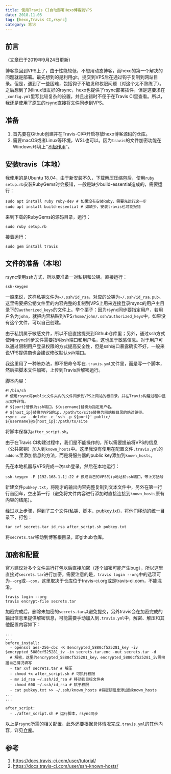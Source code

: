 ```yaml
---
title: 使用Travis CI自动部署Hexo博客到VPS
date: 2018.11.05
tag: [hexo,Travis CI,rsync]
category: 笔记
---
```


## 前言

（文章已于2019年9月24日更新）

博客换回到VPS上了，由于性能较低，不想用动态博客，而hexo的第一个解决的问题就是部署。最先想到的是利用git，提交到VPS后在通过钩子复制到网站目录。但是，遇到了一些困难，包括钩子不触发和权限问题（对这个太不熟练了）。之后想到了对linux很友好的rsync，hexo也提供了rsync部署插件，但是这要求在`_config.yml`里写比较复杂的设置，并且出错时不便于在Travis CI里查看。所以，我还是使用了原生的rsync直接将文件同步到VPS。

## 准备

1. 首先要在Github创建并在Travis-CI中开启存放hexo博客源码的仓库。
2. 需要macOS或者Linux等环境，WSL也可以。因为`travis`的文件加密功能在Windows环境上“[不起作用](https://docs.travis-ci.com/user/encrypting-files/#caveat)”。

## 安装travis（本地）

我使用的是Ubuntu 18.04，由于新安装不久，下载解压压缩包后，使用`ruby setup.rb`安装RubyGems时会报错，一般是缺少build-essential造成的，需要运行：

```
sudo apt install ruby ruby-dev # 如果没有安装Ruby，需要先运行这一步
sudo apt install build-essential # 如缺少，安装travis也可能报错
```

来到下载的RubyGems的源码目录，运行：

```
sudo ruby setup.rb
```

接着运行：

```
sudo gem install travis
```

## 文件的准备（本地）

rsync使用ssh方式，所以要准备一对私钥和公钥。直接运行：  

```
ssh-keygen
```

一般来说，这样私钥文件为`~/.ssh/id_rsa`，对应的公钥为`~/.ssh/id_rsa.pub`。这里需要把公钥文件里的内容完整的复制到VPS上用来连接登录rsync的用户主目录下的`authorized_keys`的文件上。举个栗子：因为rsync同步要指定用户，若用户名为`john`，就把内容粘贴到VPS`/home/john/.ssh/authorized_keys`中，如果没有这个文件，可以自己创建。  

由于私钥属于敏感文件，所以不应直接提交到Github仓库里；另外，通过ssh方式使用rsync同步文件需要指明ssh端口和用户名，这也属于敏感信息。对于用户可以通过限制用户登录权限的方式提高安全性，但是ssh端口暴露确实不好，一般来说VPS提供商也会建议修改默认ssh端口。  

我这里用了一种笨办法，即不把命令写在`.travis.yml`文件里，而是写一个脚本，然后把脚本文件加密，上传到Travis后解密运行。

脚本内容：  

```
#!/bin/sh
# 使用rsync将public文件夹内的文件同步到VPS上网站的根目录，并在Travis构建过程中显示文件详情。
# ${port}替换为ssh端口，${username}替换为指定用户名，
# ${host_ip}替换为VPS的ip，/path/to/site替换为网站根目录的绝对路径。
rsync -av --delete -e 'ssh -p ${port}' public/ ${username}@${host_ip}:/path/to/site
```

将脚本保存为`after_script.sh`。

由于在Travis CI构建过程中，我们是不能操作的，所以需要提前将VPS的信息（公共密钥）加入到`known_hosts`中。这里我没有使用在配置文件`.travis.yml`的`addons`里添加信息的方法，而是将服务器的public key添加到`known_hosts`。  

先在本地机器与VPS完成一次ssh登录，然后在本地运行：  

```
ssh-keygen -F [192.168.1.1]:22 # 换成自己的VPS的ip地址和ssh端口，带上方括号  
```

新建文件`pubkey.txt`，将刚才的输出内容完整复制到文本文件中，另外在第一行行首回车，空出第一行（避免将文件内容进行添加时直接连接到`known_hosts`原有内容的结尾）。  

经过以上步骤，得到了三个文件(私钥、脚本、pubkey.txt)，将他们移动的统一目录下，打包：    

```
tar cvf secrets.tar id_rsa after_script.sh pubkey.txt
```

将`secrets.tar`移动到博客根目录，即github仓库。

## 加密和配置

官方建议对多个文件进行打包以后直接加密（逐个加密可能产生bug），所以这里直接对`secrets.tar`进行加密。需要注意的是，`travis login --org`中的选项可为`--org`或`--com`，这里取决于仓库位于travis-ci.org或是travis-ci.com，不能混淆。  

```
travis login --org
travis encrypt-file secrets.tar
```

加密完成后，删除未加密的`secrets.tar`以避免提交，另外travis会在加密完成的输出信息里提供解密信息，可能需要手动加入到`.travis.yml`中，解密、解压和其他配置内容如下：  

```
...
...
before_install:
  - openssl aes-256-cbc -K $encrypted_5880cf525281_key -iv $encrypted_5880cf525281_iv -in secrets.tar.enc -out secrets.tar -d 
  # 解密，这里的encrypted_5880cf525281_key，encrypted_5880cf525281_iv需根据自己情况填写
  - tar xvf secrets.tar # 解压
  - chmod +x after_script.sh # 可执行权限
  - mv id_rsa ~/.ssh/id_rsa # 移动到目标文件夹
  - chmod 600 ~/.ssh/id_rsa # 赋予权限
  - cat pubkey.txt >> ~/.ssh/known_hosts #将密钥信息添加到known_hosts
...
...

after_script:
  - ./after_script.sh # 运行脚本，rsync同步
```

以上是rsync所需的相关配置，此外还要根据具体情况完成`.travis.yml`的其他内容，详见[仓库](https://github.com/lchord/blogsrc/)。  

## 参考
1. https://docs.travis-ci.com/user/tutorial/
2. https://docs.travis-ci.com/user/ssh-known-hosts/
